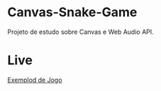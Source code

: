 # Canvas-Snake-Game

Projeto de estudo sobre Canvas e Web Audio API.

# Live
[Exemplod de Jogo](https://hopeful-hamilton-d79493.netlify.app/snake.html)